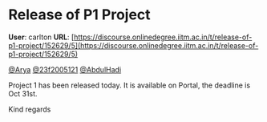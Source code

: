 # Release of P1 Project

**User**: carlton
**URL**: [https://discourse.onlinedegree.iitm.ac.in/t/release-of-p1-project/152629/5](https://discourse.onlinedegree.iitm.ac.in/t/release-of-p1-project/152629/5)

[@Arya](/u/arya) [@23f2005121](/u/23f2005121) [@AbdulHadi](/u/abdulhadi)

Project 1 has been released today. It is available on Portal, the deadline is Oct 31st.

Kind regards
